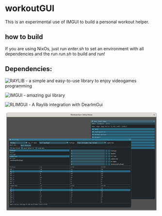 # workoutGUI
This is an experimental use of IMGUI to build a personal workout helper.

## how to build

If you are using NixOs, just run *enter.sh* to set an environment with all dependencies and the run *run.sh* to build and run!

## Dependencies:

![RAYLIB](https://www.raylib.com/) - a simple and easy-to-use library to enjoy videogames programming

![IMGUI](https://github.com/ocornut/imgui) - amazing gui library

![RLIMGUI](https://github.com/raylib-extras/rlImGui) - A Raylib integration with DearImGui

![screenshot](https://github.com/gwerners/workoutGUI/blob/master/main.png)


